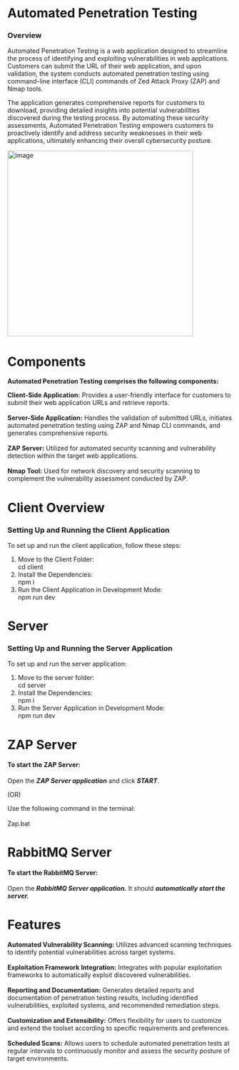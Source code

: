 # Automated Penetration Testing
### Overview
Automated Penetration Testing is a web application designed to streamline the process of identifying and exploiting vulnerabilities in web applications. Customers can submit the URL of their web application, and upon validation, the system conducts automated penetration testing using command-line interface (CLI) commands of Zed Attack Proxy (ZAP) and Nmap tools.

The application generates comprehensive reports for customers to download, providing detailed insights into potential vulnerabilities discovered during the testing process. By automating these security assessments, Automated Penetration Testing empowers customers to proactively identify and address security weaknesses in their web applications, ultimately enhancing their overall cybersecurity posture.

<img width="416" alt="image" src="https://github.com/SivaPrakash8825/automated-penetration-testing/assets/122080340/b711dba9-2c7b-4592-ae13-14efd2d389c0">

# Components
**Automated Penetration Testing comprises the following components:**

**Client-Side Application:** Provides a user-friendly interface for customers to submit their web application URLs and retrieve reports.<br><br>
**Server-Side Application:** Handles the validation of submitted URLs, initiates automated penetration testing using ZAP and Nmap CLI commands, and generates comprehensive reports.<br><br>
**ZAP Server:** Utilized for automated security scanning and vulnerability detection within the target web applications.<br><br>
**Nmap Tool:** Used for network discovery and security scanning to complement the vulnerability assessment conducted by ZAP.

# Client Overview
### Setting Up and Running the Client Application<br>

To set up and run the client application, follow these steps:<br>

1. Move to the Client Folder:<br>
   cd client
2. Install the Dependencies:<br>
   npm i
3. Run the Client Application in Development Mode:<br>
   npm run dev
# Server
### Setting Up and Running the Server Application<br>
To set up and run the server application:

1. Move to the server folder:<br>
   cd server
2. Install the Dependencies:<br>
   npm i
3. Run the Server Application in Development Mode:<br>
   npm run dev
   
# ZAP Server
#### To start the ZAP Server:

Open the ***ZAP Server application*** and click ***START***.

(OR)

Use the following command in the terminal:<br><br>
Zap.bat

# RabbitMQ Server
#### To start the RabbitMQ Server:

Open the ***RabbitMQ Server application.*** It should ***automatically start the server.***

# Features
**Automated Vulnerability Scanning:** Utilizes advanced scanning techniques to identify potential vulnerabilities across target systems.<br><br>
**Exploitation Framework Integration:** Integrates with popular exploitation frameworks to automatically exploit discovered vulnerabilities.<br><br>
**Reporting and Documentation:** Generates detailed reports and documentation of penetration testing results, including identified vulnerabilities, exploited systems, and recommended remediation steps.<br><br>
**Customization and Extensibility:** Offers flexibility for users to customize and extend the toolset according to specific requirements and preferences.<br><br>
**Scheduled Scans:** Allows users to schedule automated penetration tests at regular intervals to continuously monitor and assess the security posture of target environments.<br><br>
